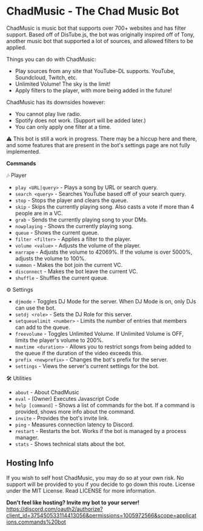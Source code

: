 # ChadMusic - The Chad Music Bot
ChadMusic is music bot that supports over 700+ websites and has filter support. Based off of DisTube.js, the bot was originally inspired off of Tony, another music bot that supported a lot of sources, and allowed filters to be applied.

Things you can do with ChadMusic:
- Play sources from any site that YouTube-DL supports. YouTube, Soundcloud, Twitch, etc.
- Unlimited Volume! The sky is the limit!
- Apply filters to the player, with more being added in the future!

ChadMusic has its downsides however:
- You cannot play live radio.
- Spotify does not work. (Support will be added later.)
- You can only apply one filter at a time.

⚠ This bot is still a work in progress. There may be a hiccup here and there, and some features that are present in the bot's settings page are not fully implemented.

__Commands__

🎶 Player
- `play <URL|query>` - Plays a song by URL or search query.
- `search <query>` - Searches YouTube based off of your search query.
- `stop` - Stops the player and clears the queue.
- `skip` - Skips the currently playing song. Also casts a vote if more than 4 people are in a VC.
- `grab` - Sends the currently playing song to your DMs.
- `nowplaying` - Shows the currently playing song.
- `queue` - Shows the current queue.
- `filter <filter>` - Applies a filter to the player.
- `volume <value>` - Adjusts the volume of the player.
- `earrape` - Adjusts the volume to 42069%. If the volume is over 5000%, adjusts the volume to 100%.
- `summon` - Makes the bot join the current VC.
- `disconnect` - Makes the bot leave the current VC.
- `shuffle` - Shuffles the current queue.

⚙ Settings
- `djmode` - Toggles DJ Mode for the server. When DJ Mode is on, only DJs can use the bot.
- `setdj <role>` - Sets the DJ Role for this server.
- `setqueuelimit <number>` - Limits the number of entries that members can add to the queue.
- `freevolume` - Toggles Unlimited Volume. If Unlimited Volume is OFF, limits the player's volume to 200%.
- `maxtime <duration>` - Allows you to restrict songs from being added to the queue if the duration of the video exceeds this.
- `prefix <newprefix>` - Changes the bot's prefix for the server.
- `settings` - Views the server's current settings for the bot.

🛠 Utilities
- `about` - About ChadMusic
- `eval` - (Owner) Executes Javascript Code
- `help [command]` - Shows a list of commands for the bot. If a command is provided, shows more info about the command.
- `invite` - Provides the bot's invite link.
- `ping` - Measures connection latency to Discord.
- `restart` - Restarts the bot. Works if the bot is managed by a process manager.
- `stats` - Shows technical stats about the bot.

## Hosting Info

If you wish to self host ChadMusic, you may do so at your own risk. No support will be provided to you if you decide to go down this route.
License under the MIT License. Read LICENSE for more information.

**Don't feel like hosting? Invite my bot to your server!**
https://discord.com/oauth2/authorize?client_id=375450533114413056&permissions=1005972566&scope=applications.commands%20bot
